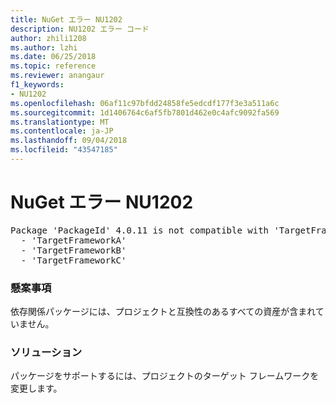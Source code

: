 ```yaml
---
title: NuGet エラー NU1202
description: NU1202 エラー コード
author: zhili1208
ms.author: lzhi
ms.date: 06/25/2018
ms.topic: reference
ms.reviewer: anangaur
f1_keywords:
- NU1202
ms.openlocfilehash: 06af11c97bfdd24858fe5edcdf177f3e3a511a6c
ms.sourcegitcommit: 1d1406764c6af5fb7801d462e0c4afc9092fa569
ms.translationtype: MT
ms.contentlocale: ja-JP
ms.lasthandoff: 09/04/2018
ms.locfileid: "43547185"
---
```

# <a name="nuget-error-nu1202"></a>NuGet エラー NU1202

<pre>Package 'PackageId' 4.0.11 is not compatible with 'TargetFramework'. Package 'PackageId' 4.0.11 supports:<br/>  - 'TargetFrameworkA'<br/>  - 'TargetFrameworkB'<br/>  - 'TargetFrameworkC'</pre>

### <a name="issue"></a>懸案事項
依存関係パッケージには、プロジェクトと互換性のあるすべての資産が含まれていません。

### <a name="solution"></a>ソリューション
パッケージをサポートするには、プロジェクトのターゲット フレームワークを変更します。